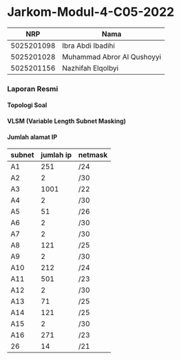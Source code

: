 # Jarkom-Modul-4-C05-2022

NRP|Nama|
-|-|
5025201098 | Ibra Abdi Ibadihi 
5025201028 | Muhammad Abror Al Qushoyyi
5025201156 | Nazhifah Elqolbyi 

### Laporan Resmi 

#### Topologi Soal


#### VLSM (Variable Length Subnet Masking)


#### Jumlah alamat IP

subnet | jumlah ip | netmask
-|-|-
A1	|251|	/24
A2	|2	|/30
A3	|1001	|/22
A4	|2	|/30
A5	|51	|/26
A6	|2	|/30
A7	|2	|/30
A8	|121|	/25
A9	|2	|/30
A10	|212|	/24
A11	|501	|/23
A12	|2	|/30
A13	|71	|/25
A14	|121|	/25
A15	|2	|/30
A16	|271|	/23
	26|14	|/21
